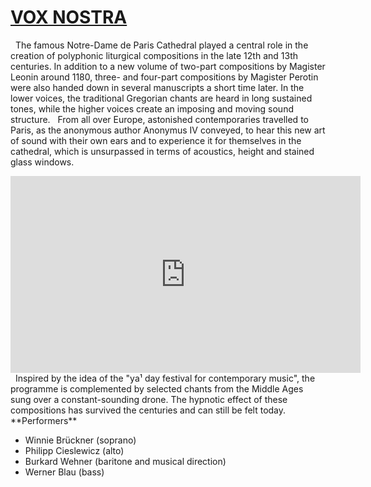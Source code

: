 # [VOX NOSTRA](https://vox-nostra.com/)
 
The famous Notre-Dame de Paris Cathedral played a central role in the creation of polyphonic liturgical compositions in the late 12th and 13th centuries. In addition to a new volume of two-part compositions by Magister Leonin around 1180, three- and four-part compositions by Magister Perotin were also handed down in several manuscripts a short time later. In the lower voices, the traditional Gregorian chants are heard in long sustained tones, while the higher voices create an imposing and moving sound structure.
 
From all over Europe, astonished contemporaries travelled to Paris, as the anonymous author Anonymus IV conveyed, to hear this new art of sound with their own ears and to experience it for themselves in the cathedral, which is unsurpassed in terms of acoustics, height and stained glass windows.

<iframe width="560" height="315" src="https://www.youtube.com/embed/BIz3H1u5jck" title="YouTube video player" frameborder="0" allow="accelerometer; autoplay; clipboard-write; encrypted-media; gyroscope; picture-in-picture" allowfullscreen></iframe>
 
Inspired by the idea of the "ya¹ day festival for contemporary music", the programme is complemented by selected chants from the Middle Ages sung over a constant-sounding drone. The hypnotic effect of these compositions has survived the centuries and can still be felt today.
 
**Performers**

- Winnie Brückner (soprano)
- Philipp Cieslewicz (alto)
- Burkard Wehner (baritone and musical direction)
- Werner Blau (bass)
